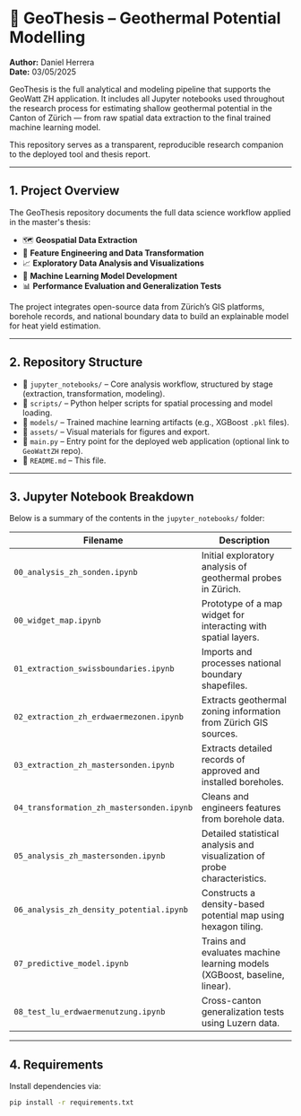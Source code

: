 # 📘 GeoThesis – Geothermal Potential Modelling

**Author:** Daniel Herrera  
**Date:** 03/05/2025

GeoThesis is the full analytical and modeling pipeline that supports the GeoWatt ZH application. It includes all Jupyter notebooks used throughout the research process for estimating shallow geothermal potential in the Canton of Zürich — from raw spatial data extraction to the final trained machine learning model.

This repository serves as a transparent, reproducible research companion to the deployed tool and thesis report.

---

## 1. Project Overview

The GeoThesis repository documents the full data science workflow applied in the master's thesis:

- 🗺️ **Geospatial Data Extraction**  
- 🧮 **Feature Engineering and Data Transformation**  
- 📈 **Exploratory Data Analysis and Visualizations**  
- 🤖 **Machine Learning Model Development**  
- 📊 **Performance Evaluation and Generalization Tests**

The project integrates open-source data from Zürich’s GIS platforms, borehole records, and national boundary data to build an explainable model for heat yield estimation.

---

## 2. Repository Structure

- 📁 `jupyter_notebooks/` – Core analysis workflow, structured by stage (extraction, transformation, modeling).
- 📁 `scripts/` – Python helper scripts for spatial processing and model loading.
- 📁 `models/` – Trained machine learning artifacts (e.g., XGBoost `.pkl` files).
- 📁 `assets/` – Visual materials for figures and export.
- 📄 `main.py` – Entry point for the deployed web application (optional link to `GeoWattZH` repo).
- 📄 `README.md` – This file.

---

## 3. Jupyter Notebook Breakdown

Below is a summary of the contents in the `jupyter_notebooks/` folder:

| Filename | Description |
|---------|-------------|
| `00_analysis_zh_sonden.ipynb` | Initial exploratory analysis of geothermal probes in Zürich. |
| `00_widget_map.ipynb` | Prototype of a map widget for interacting with spatial layers. |
| `01_extraction_swissboundaries.ipynb` | Imports and processes national boundary shapefiles. |
| `02_extraction_zh_erdwaermezonen.ipynb` | Extracts geothermal zoning information from Zürich GIS sources. |
| `03_extraction_zh_mastersonden.ipynb` | Extracts detailed records of approved and installed boreholes. |
| `04_transformation_zh_mastersonden.ipynb` | Cleans and engineers features from borehole data. |
| `05_analysis_zh_mastersonden.ipynb` | Detailed statistical analysis and visualization of probe characteristics. |
| `06_analysis_zh_density_potential.ipynb` | Constructs a density-based potential map using hexagon tiling. |
| `07_predictive_model.ipynb` | Trains and evaluates machine learning models (XGBoost, baseline, linear). |
| `08_test_lu_erdwaermenutzung.ipynb` | Cross-canton generalization tests using Luzern data. |

---

## 4. Requirements

Install dependencies via:

```bash
pip install -r requirements.txt

